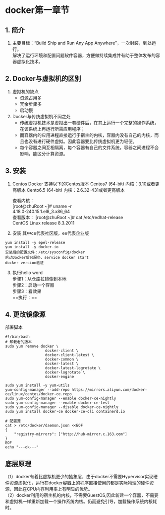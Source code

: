 # docker第一章节
## 1. 简介 
1. 主要目标：“Build Ship and Run Any App Anywhere”，一次封装，到处运行。  
解决了运行环境和配置问题软件容器，方便做持续集成并有助于整体发布的容器虚拟化技术。
## 2. Docker与虚拟机的区别
1. 虚拟机的缺点
    - 资源占用多 
    - 冗余步骤多
    - 启动慢
2. Docker与传统虚拟机不同之处
    - 传统虚拟机技术是虚拟出一套硬件后，在其上运行一个完整的操作系统，在该系统上再运行所需应用程序；
    - 而容器内的应用进程直接运行于宿主的内核，容器内没有自己的内核，而且也没有进行硬件虚拟。因此容器要比传统虚拟机更为轻便。
    - 每个容器之间互相隔离，每个容器有自己的文件系统，容器之间进程不会影响，能区分计算资源。
## 3. 安装
1. Centos Docker 
    支持以下的Centos版本
    Centos7 (64-bit) 内核：3.10或者更高版本
    Cento6.5 (64-bit) 内核：2.6.32-431或者更高版本
    
    查看内核：  
    [root@zhuRoot ~]# uname -r  
    4.18.0-240.15.1.el8_3.x86_64  
    查看版本：
    [root@zhuRoot ~]# cat /etc/redhat-release   
    CentOS Linux release 8.3.2011
2. 安装
其中ce代表社区版，ee代表企业版
```shell
yum install -y epel-release
yum install -y docker-io
安装后的配置文件：/etc/sysconfig/docker
启动Docker后台服务，service docker start
docker version验证

```
3. 执行hello word  
步骤1：从仓库拉镜像到本地  
步骤2：启动一个容器  
步骤3：看效果  
==执行：==  
## 4. 更改镜像源
部署脚本
```shell
#!/bin/bash
# 卸载老的版本
sudo yum remove docker \
                  docker-client \
                  docker-client-latest \
                  docker-common \
                  docker-latest \
                  docker-latest-logrotate \
                  docker-logrotate \
                  docker-engine
				 
sudo yum install -y yum-utils
yum-config-manager --add-repo https://mirrors.aliyun.com/docker-ce/linux/centos/docker-ce.repo
sudo yum-config-manager --enable docker-ce-nightly
sudo yum-config-manager --enable docker-ce-test
sudo yum-config-manager --disable docker-ce-nightly
sudo yum install docker-ce docker-ce-cli containerd.io

# 配置源
cat > /etc/docker/daemon.json <<EOF
{
    "registry-mirrors": ["http://hub-mirror.c.163.com"]
}
EOF
echo "---ok---"

```

## 底层原理
（1）docker有着比虚拟机更少的抽象层，由于docker不需要Hypervisor实现硬件资源虚拟化，运行在docker容器上的程序直接使用的都是实际物理的硬件资源，因此在CPU内存利用率上有明显的优势。  
（2）docker利用的宿主机的内核，不需要GuestOS,因此新建一个容器，不需要和虚拟机一样重新加载一个操作系统内核。仍而避免引导，加载操作系统内核耗时。


